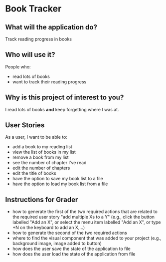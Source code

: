 # Book Tracker

## What will the application do?  
Track reading progress in books

## Who will use it?
People who:
- read lots of books
- want to track their reading progress

## Why is this project of interest to you?
I read lots of books **and** keep forgetting 
where I was at.

## User Stories
As a user, I want to be able to:
- add a book to my reading list
- view the list of books in my list
- remove a book from my list
- see the number of chapter I've read
- edit the number of chapters
- edit the title of books
- have the option to save my book list to a file
- have the option to load my book list from a file

## Instructions for Grader
- how to generate the first of the two required actions that are related to the required user story "add multiple Xs to a Y" (e.g., click the button labelled "Add an X", or select the menu item labelled "Add an X", or type <ctrl>+N on the keyboard to add an X,...)
- how to generate the second of the two required actions
- where to find the visual component that was added to your project (e.g., background image, image added to button)
- how does the user save the state of the application to file
- how does the user load the state of the application from file